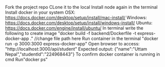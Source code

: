 Fork the project repo
CLone it to the local
Install node again in the terminal
Install docker in your system
OSX: https://docs.docker.com/desktop/setup/install/mac-install/
Windows: https://docs.docker.com/desktop/setup/install/windows-install/
Ubuntu: https://docs.docker.com/engine/install/ubuntu/
In terminal write the following to create image
"docker build -f backend/Dockerfile -t express-docker-app ." //change file path here
Run container in the terminal
"docker run -p 3000:3000 express-docker-app"
Open browser to access:
"http://localhost:3000/api/student"
Expected output:
{"name":"Uttam Nepal","studentId":"224968443"}
To confirm docker container is running in cmd
Run"docker ps"
